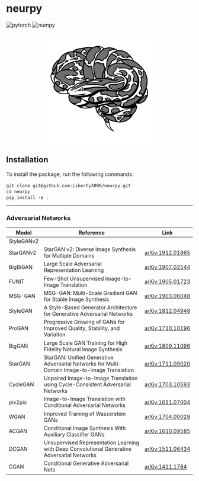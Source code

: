 # neurpy
![pytorch](https://img.shields.io/static/v1?label=PyTorch&message=1.2.0&color=ec4d35)
![numpy](https://img.shields.io/static/v1?label=NumPy&message=1.16.3&color=158aca)

<p align="center">
  <img align="center" src="graphics/neurpy.png" width="300"/>
</p>

## Installation
To install the package, run the following commands:
```
git clone git@github.com:Liberty3000/neurpy.git
cd neurpy
pip install -e .
```
___
### Adversarial Networks
| Model | Reference | Link |
|-------|-----------|------|
| StyleGANv2 |  |  |
| StarGANv2 | StarGAN v2: Diverse Image Synthesis for Multiple Domains | [arXiv:1912.01865](https://arxiv.org/abs/1912.01865) |
| BigBiGAN | Large Scale Adversarial Representation Learning | [arXiv:1907.02544](https://arxiv.org/abs/1907.02544) |
| FUNIT | Few-Shot Unsupervised Image-to-Image Translation | [arXiv:1905.01723](https://arxiv.org/abs/1905.01723) |
| MSG-GAN | MSG-GAN: Multi-Scale Gradient GAN for Stable Image Synthesis | [arXiv:1903.06048](https://arxiv.org/abs/1903.06048) |
| StyleGAN | A Style-Based Generator Architecture for Generative Adversarial Networks | [arXiv:1812.04948](https://arxiv.org/abs/1812.04948) |
| ProGAN | Progressive Growing of GANs for Improved Quality, Stability, and Variation | [arXiv:1710.10196](https://arxiv.org/abs/1710.10196) |
| BigGAN | Large Scale GAN Training for High Fidelity Natural Image Synthesis | [arXiv:1809.11096](https://arxiv.org/abs/1809.11096) |
| StarGAN | StarGAN: Unified Generative Adversarial Networks for Multi-Domain Image-to-Image Translation | [arXiv:1711.09020](https://arxiv.org/abs/1711.09020) |
| CycleGAN | Unpaired Image-to-Image Translation using Cycle-Consistent Adversarial Networks | [arXiv:1703.10593](https://arxiv.org/abs/1703.10593) |
| pix2pix | Image-to-Image Translation with Conditional Adversarial Networks | [arXiv:1611.07004](https://arxiv.org/abs/1611.07004) |
| WGAN | Improved Training of Wasserstein GANs | [arXiv:1704.00028](https://arxiv.org/abs/1704.00028) |
| ACGAN | Conditional Image Synthesis With Auxiliary Classifier GANs | [arXiv:1610.09585](https://arxiv.org/abs/1610.09585) |
| DCGAN | Unsupervised Representation Learning with Deep Convolutional Generative Adversarial Networks | [arXiv:1511.06434](https://arxiv.org/abs/1511.06434) |
| CGAN | Conditional Generative Adversarial Nets | [arXiv:1411.1784](https://arxiv.org/abs/1411.1784) |
